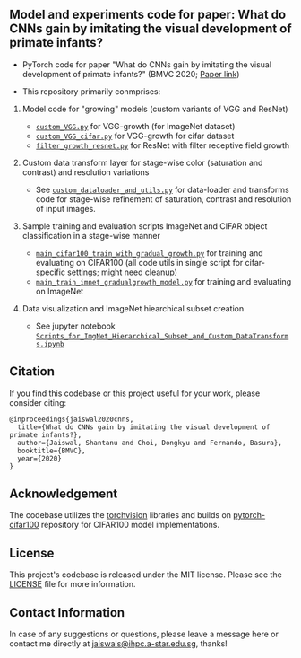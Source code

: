 ## Model and experiments code for paper: What do CNNs gain by imitating the visual development of primate infants?

- PyTorch code for paper "What do CNNs gain by imitating the visual development of primate infants?" (BMVC 2020; [Paper link](https://www.bmvc2020-conference.com/assets/papers/0196.pdf))

- This repository primarily conmprises:
1. Model code for "growing" models (custom variants of VGG and ResNet)
    - [`custom_VGG.py`](custom_VGG.py) for VGG-growth (for ImageNet dataset)
    - [`custom_VGG_cifar.py`](custom_VGG_cifar.py) for VGG-growth for cifar dataset
    - [`filter_growth_resnet.py`](filter_growth_resnet.py) for ResNet with filter receptive field growth
    
2. Custom data transform layer for stage-wise color (saturation and contrast) and resolution variations
    - See [`custom_dataloader_and_utils.py`](custom_dataloader_and_utils.py) for data-loader and transforms code for stage-wise refinement of saturation, contrast and resolution of input images.
    
3. Sample training and evaluation scripts ImageNet and CIFAR object classification in a stage-wise manner
    - [`main_cifar100_train_with_gradual_growth.py`](main_cifar100_train_with_gradual_growth.py) for training and evaluating on CIFAR100 (all code utils in single script for cifar-specific settings; might need cleanup)
    - [`main_train_imnet_gradualgrowth_model.py`](main_train_imnet_gradualgrowth_model.py) for training and evaluating on ImageNet
    
4. Data visualization and ImageNet hiearchical subset creation
    - See jupyter notebook [`Scripts_for_ImgNet_Hierarchical_Subset_and_Custom_DataTransforms.ipynb`](Scripts_for_ImgNet_Hierarchical_Subset_and_Custom_DataTransforms.ipynb)  

## Citation
If you find this codebase or this project useful for your work, please consider citing:

    @inproceedings{jaiswal2020cnns,
      title={What do CNNs gain by imitating the visual development of primate infants?},
      author={Jaiswal, Shantanu and Choi, Dongkyu and Fernando, Basura},
      booktitle={BMVC},
      year={2020}
    }

## Acknowledgement
The codebase utilizes the [torchvision](https://github.com/pytorch/vision) libraries and builds on [pytorch-cifar100](https://github.com/weiaicunzai/pytorch-cifar100) repository for CIFAR100 model implementations.

## License
This project's codebase is released under the MIT license. Please see the [LICENSE](LICENSE) file for more information.

## Contact Information
In case of any suggestions or questions, please leave a message here or contact me directly at jaiswals@ihpc.a-star.edu.sg, thanks!
